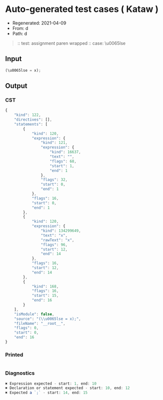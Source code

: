 # Auto-generated test cases ( Kataw )
- Regenerated: 2021-04-09
- From: d
- Path: d
> :: test: assignment paren wrapped
> :: case: \u0065lse
## Input

`````js
(\u0065lse = x);
`````

## Output

### CST

```javascript
{
    "kind": 122,
    "directives": [],
    "statements": [
        {
            "kind": 120,
            "expression": {
                "kind": 121,
                "expression": {
                    "kind": 16637,
                    "text": "",
                    "flags": 68,
                    "start": 1,
                    "end": 1
                },
                "flags": 32,
                "start": 0,
                "end": 1
            },
            "flags": 16,
            "start": 0,
            "end": 1
        },
        {
            "kind": 120,
            "expression": {
                "kind": 134299649,
                "text": "x",
                "rawText": "x",
                "flags": 96,
                "start": 12,
                "end": 14
            },
            "flags": 16,
            "start": 12,
            "end": 14
        },
        {
            "kind": 168,
            "flags": 16,
            "start": 15,
            "end": 16
        }
    ],
    "isModule": false,
    "source": "(\\u0065lse = x);",
    "fileName": "__root__",
    "flags": 0,
    "start": 0,
    "end": 16
}
```

### Printed

```javascript

```

### Diagnostics

```javascript
✖ Expression expected - start: 1, end: 10
✖ Declaration or statement expected - start: 10, end: 12
✖ Expected a `;` - start: 14, end: 15

```

